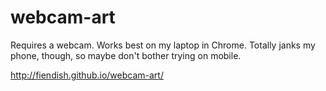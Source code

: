 webcam-art
==========

Requires a webcam. 
Works best on my laptop in Chrome.
Totally janks my phone, though, so maybe don't bother trying on mobile.

http://fiendish.github.io/webcam-art/
